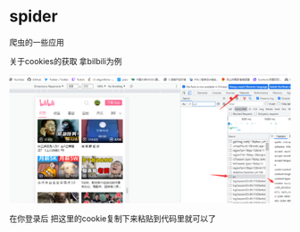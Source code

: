 # spider
爬虫的一些应用

关于cookies的获取 拿bilbili为例

![img](photo/1.png?raw=true)

在你登录后 把这里的cookie复制下来粘贴到代码里就可以了

